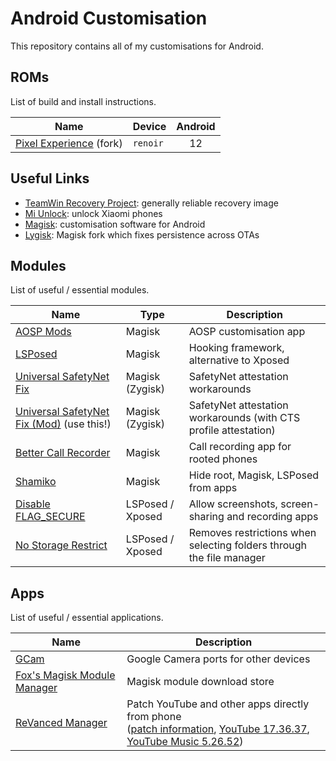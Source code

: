# Android Customisation

This repository contains all of my customisations for Android.

## ROMs

List of build and install instructions.

| Name                                                                                                        | Device   | Android |
| ----------------------------------------------------------------------------------------------------------- | -------- | :-----: |
| [Pixel Experience](https://github.com/insertandroid/meta/tree/master/rom/pixel-experience-renoir-12) (fork) | `renoir` |   12    |

## Useful Links

- [TeamWin Recovery Project](https://github.com/insertandroid/meta/blob/master/misc/TWRP.md): generally reliable recovery image
- [Mi Unlock](https://github.com/insertandroid/meta/blob/master/misc/Mi%20Unlock.md): unlock Xiaomi phones
- [Magisk](https://github.com/topjohnwu/Magisk): customisation software for Android
- [Lygisk](https://github.com/programminghoch10/Lygisk): Magisk fork which fixes persistence across OTAs

## Modules

List of useful / essential modules.

| Name                                                                                           | Type             | Description                                                          |
| ---------------------------------------------------------------------------------------------- | ---------------- | -------------------------------------------------------------------- |
| [AOSP Mods](https://github.com/siavash79/AOSPMods)                                             | Magisk           | AOSP customisation app                                               |
| [LSPosed](https://github.com/LSPosed/LSPosed)                                                  | Magisk           | Hooking framework, alternative to Xposed                             |
| [Universal SafetyNet Fix](https://github.com/kdrag0n/safetynet-fix)                            | Magisk (Zygisk)  | SafetyNet attestation workarounds                                    |
| [Universal SafetyNet Fix (Mod)](https://github.com/Displax/safetynet-fix) (use this!)          | Magisk (Zygisk)  | SafetyNet attestation workarounds (with CTS profile attestation)     |
| [Better Call Recorder](https://github.com/chenxiaolong/BCR)                                    | Magisk           | Call recording app for rooted phones                                 |
| [Shamiko](https://github.com/LSPosed/LSPosed.github.io/releases)                               | Magisk           | Hide root, Magisk, LSPosed from apps                                 |
| [Disable FLAG_SECURE](https://github.com/VarunS2002/Xposed-Disable-FLAG_SECURE)                | LSPosed / Xposed | Allow screenshots, screen-sharing and recording apps                 |
| [No Storage Restrict](https://github.com/Xposed-Modules-Repo/com.github.dan.nostoragerestrict) | LSPosed / Xposed | Removes restrictions when selecting folders through the file manager |

## Apps

List of useful / essential applications.

| Name                                                                              | Description                                                                                                                                                                                                                                                                                                                                                                                                                                                                                    |
| --------------------------------------------------------------------------------- | ---------------------------------------------------------------------------------------------------------------------------------------------------------------------------------------------------------------------------------------------------------------------------------------------------------------------------------------------------------------------------------------------------------------------------------------------------------------------------------------------- |
| [GCam](https://www.celsoazevedo.com/files/android/google-camera/dev-suggested/)   | Google Camera ports for other devices                                                                                                                                                                                                                                                                                                                                                                                                                                                          |
| [Fox's Magisk Module Manager](https://github.com/Fox2Code/FoxMagiskModuleManager) | Magisk module download store                                                                                                                                                                                                                                                                                                                                                                                                                                                                   |
| [ReVanced Manager](https://github.com/revanced/revanced-manager)                  | Patch YouTube and other apps directly from phone<br/>([patch information](https://github.com/revanced/revanced-patches), [YouTube 17.36.37](https://tank.insert.moe/archive/software/android/apks/com.google.android.youtube_17.36.37-1531571648_minAPI26%28arm64-v8a,armeabi-v7a,x86,x86_64%29%28nodpi%29.apk), [YouTube Music 5.26.52](https://tank.insert.moe/archive/software/android/apks/com.google.android.apps.youtube.music_5.26.52-52652240_minAPI21%28arm64-v8a%29%28nodpi%29.apk)) |
